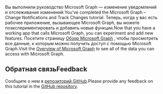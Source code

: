 <!-- markdownlint-disable MD002 MD041 -->

<span data-ttu-id="36292-101">Вы выполнили руководство Microsoft Graph — изменение уведомлений и отслеживание изменений.</span><span class="sxs-lookup"><span data-stu-id="36292-101">You've completed the Microsoft Graph – Change Notifications and Track Changes tutorial.</span></span> <span data-ttu-id="36292-102">Теперь, когда у вас есть рабочее приложение, вызывающее Microsoft Graph, вы можете поэкспериментировать и добавить новые функции.</span><span class="sxs-lookup"><span data-stu-id="36292-102">Now that you have a working app that calls Microsoft Graph, you can experiment and add new features.</span></span> <span data-ttu-id="36292-103">Посетите страницу [Обзор Microsoft Graph](/graph/overview) , чтобы просмотреть все данные, к которым можно получить доступ с помощью Microsoft Graph.</span><span class="sxs-lookup"><span data-stu-id="36292-103">Visit the [Overview of Microsoft Graph](/graph/overview) to see all of the data you can access with Microsoft Graph.</span></span>

## <a name="feedback"></a><span data-ttu-id="36292-104">Обратная связь</span><span class="sxs-lookup"><span data-stu-id="36292-104">Feedback</span></span>

<span data-ttu-id="36292-105">Сообщите о нем в [репозиторий GitHub](https://github.com/microsoftgraph/msgraph-training-changenotifications).</span><span class="sxs-lookup"><span data-stu-id="36292-105">Please provide any feedback on this tutorial in the [GitHub repository](https://github.com/microsoftgraph/msgraph-training-changenotifications).</span></span>